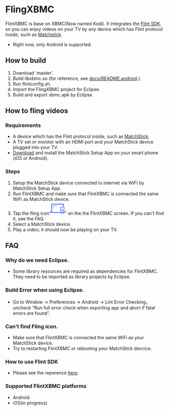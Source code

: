 # FlingXBMC

FlintXBMC is base on XBMC(Now named Kodi). It integrates the [Flint SDK](http://github.com/openflint/flint-android-sender-sdk), so you can enjoy videos on your TV by any device which has Flint protocol inside, such as [Matchstick](www.matchstick.tv).

* Right now, only Android is supported.

## How to build

1. Download 'master'.
2. Build libxbmc.so (for reference, see [docs/README.android](https://github.com/wudongyang/flintxbmc/blob/master/docs/README.android).).
3. Run flintconfig.sh.
4. Import the FlingXBMC project for Eclipse.
5. Build and export xbmc.apk by Eclipse.


## How to fling videos

### Requirements
* A device which has the Flint protocol inside, such as [MatchStick](http://matchstick.tv).
* A TV set or monitor with an HDMI port and your MatchStick device plugged into your TV.
* [Download](http://www.matchstick.tv/setup) and install the MatchStick Setup App on your smart phone (iOS or Android).

### Steps

1. Setup the MatchStick device connected to internet via WiFi by MatchStick Setup App.
2. Run FlintXBMC and make sure that FlintXBMC is connected the same WiFi as MatchStick device.
3. Tap the fling icon"![fling icon](https://raw.githubusercontent.com/wudongyang/flintxbmc/master/addons/skin.confluence/media/Matchstick_disconnectFO.png)" on the the FlintXBMC screen. If you can't find it, see the FAQ.
4. Select a MatchStick device.
5. Play a video; it should now be playing on your TV.

## FAQ
### Why do we need Eclipse.
- Some library resources are required as dependencies for FlintXBMC. They need to be imported as library projects by Eclipse.

### Build Error when using Eclipse.
- Go to Window -> Preferences -> Android -> Lint Error Checking，uncheck “Run full error check when exporting app and abort if fatal errors are found”.

### Can't find Fling icon.
- Make sure that FlintXBMC is connected the same WiFi as your MatchStick device.
- Try to restarting FlintXBMC or rebooting your MatchStick devcice.

### How to use Flint SDK
- Please see the reperence [here](http://matchstick.tv/developers/documents/get-started-to-fling.html).

### Supported FlintXBMC platforms
- Android
- iOS(in progress)


